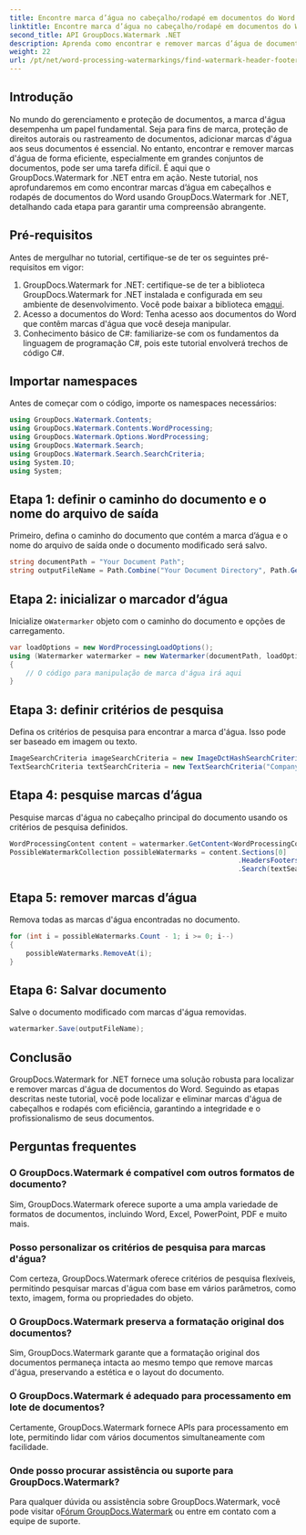 ```yaml
---
title: Encontre marca d’água no cabeçalho/rodapé em documentos do Word
linktitle: Encontre marca d’água no cabeçalho/rodapé em documentos do Word
second_title: API GroupDocs.Watermark .NET
description: Aprenda como encontrar e remover marcas d’água de documentos do Word com eficiência usando GroupDocs para .NET, garantindo a integridade e o profissionalismo dos documentos.
weight: 22
url: /pt/net/word-processing-watermarkings/find-watermark-header-footer-word-docs/
---
```

## Introdução
No mundo do gerenciamento e proteção de documentos, a marca d'água desempenha um papel fundamental. Seja para fins de marca, proteção de direitos autorais ou rastreamento de documentos, adicionar marcas d'água aos seus documentos é essencial. No entanto, encontrar e remover marcas d'água de forma eficiente, especialmente em grandes conjuntos de documentos, pode ser uma tarefa difícil. É aqui que o GroupDocs.Watermark for .NET entra em ação. Neste tutorial, nos aprofundaremos em como encontrar marcas d’água em cabeçalhos e rodapés de documentos do Word usando GroupDocs.Watermark for .NET, detalhando cada etapa para garantir uma compreensão abrangente.
## Pré-requisitos
Antes de mergulhar no tutorial, certifique-se de ter os seguintes pré-requisitos em vigor:
1. GroupDocs.Watermark for .NET: certifique-se de ter a biblioteca GroupDocs.Watermark for .NET instalada e configurada em seu ambiente de desenvolvimento. Você pode baixar a biblioteca em[aqui](https://releases.groupdocs.com/Watermark/net/).
2. Acesso a documentos do Word: Tenha acesso aos documentos do Word que contêm marcas d'água que você deseja manipular.
3. Conhecimento básico de C#: familiarize-se com os fundamentos da linguagem de programação C#, pois este tutorial envolverá trechos de código C#.
## Importar namespaces
Antes de começar com o código, importe os namespaces necessários:
```csharp
using GroupDocs.Watermark.Contents;
using GroupDocs.Watermark.Contents.WordProcessing;
using GroupDocs.Watermark.Options.WordProcessing;
using GroupDocs.Watermark.Search;
using GroupDocs.Watermark.Search.SearchCriteria;
using System.IO;
using System;
```
## Etapa 1: definir o caminho do documento e o nome do arquivo de saída
Primeiro, defina o caminho do documento que contém a marca d’água e o nome do arquivo de saída onde o documento modificado será salvo.
```csharp
string documentPath = "Your Document Path";
string outputFileName = Path.Combine("Your Document Directory", Path.GetFileName(documentPath));
```
## Etapa 2: inicializar o marcador d’água
 Inicialize o`Watermarker` objeto com o caminho do documento e opções de carregamento.
```csharp
var loadOptions = new WordProcessingLoadOptions();
using (Watermarker watermarker = new Watermarker(documentPath, loadOptions))
{
    // O código para manipulação de marca d'água irá aqui
}
```
## Etapa 3: definir critérios de pesquisa
Defina os critérios de pesquisa para encontrar a marca d'água. Isso pode ser baseado em imagem ou texto.
```csharp
ImageSearchCriteria imageSearchCriteria = new ImageDctHashSearchCriteria(Constants.LogoPng);
TextSearchCriteria textSearchCriteria = new TextSearchCriteria("Company Name");
```
## Etapa 4: pesquise marcas d’água
Pesquise marcas d'água no cabeçalho principal do documento usando os critérios de pesquisa definidos.
```csharp
WordProcessingContent content = watermarker.GetContent<WordProcessingContent>();
PossibleWatermarkCollection possibleWatermarks = content.Sections[0]
                                                        .HeadersFooters[OfficeHeaderFooterType.HeaderPrimary]
                                                        .Search(textSearchCriteria.Or(imageSearchCriteria));
```
## Etapa 5: remover marcas d’água
Remova todas as marcas d'água encontradas no documento.
```csharp
for (int i = possibleWatermarks.Count - 1; i >= 0; i--)
{
    possibleWatermarks.RemoveAt(i);
}
```
## Etapa 6: Salvar documento
Salve o documento modificado com marcas d'água removidas.
```csharp
watermarker.Save(outputFileName);
```

## Conclusão
GroupDocs.Watermark for .NET fornece uma solução robusta para localizar e remover marcas d'água de documentos do Word. Seguindo as etapas descritas neste tutorial, você pode localizar e eliminar marcas d'água de cabeçalhos e rodapés com eficiência, garantindo a integridade e o profissionalismo de seus documentos.
## Perguntas frequentes
### O GroupDocs.Watermark é compatível com outros formatos de documento?
Sim, GroupDocs.Watermark oferece suporte a uma ampla variedade de formatos de documentos, incluindo Word, Excel, PowerPoint, PDF e muito mais.
### Posso personalizar os critérios de pesquisa para marcas d'água?
Com certeza, GroupDocs.Watermark oferece critérios de pesquisa flexíveis, permitindo pesquisar marcas d'água com base em vários parâmetros, como texto, imagem, forma ou propriedades do objeto.
### O GroupDocs.Watermark preserva a formatação original dos documentos?
Sim, GroupDocs.Watermark garante que a formatação original dos documentos permaneça intacta ao mesmo tempo que remove marcas d'água, preservando a estética e o layout do documento.
### O GroupDocs.Watermark é adequado para processamento em lote de documentos?
Certamente, GroupDocs.Watermark fornece APIs para processamento em lote, permitindo lidar com vários documentos simultaneamente com facilidade.
### Onde posso procurar assistência ou suporte para GroupDocs.Watermark?
 Para qualquer dúvida ou assistência sobre GroupDocs.Watermark, você pode visitar o[Fórum GroupDocs.Watermark](https://forum.groupdocs.com/c/watermark/19) ou entre em contato com a equipe de suporte.